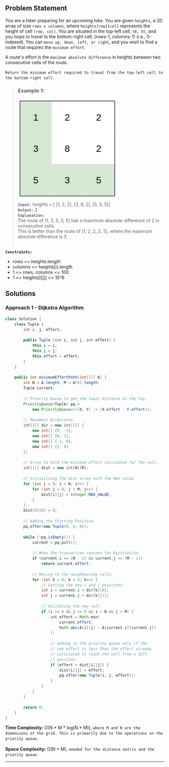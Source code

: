 ## Problem Statement
You are a hiker preparing for an upcoming hike. You are given `heights`, a 2D array of size `rows x columns`, where `heights[row][col]` represents the height of cell `(row, col)`. You are situated in the top-left cell, `(0, 0)`, and you hope to travel to the bottom-right cell, (rows-1, columns-1) (i.e., 0-indexed). You can `move up, down, left, or right`, and you wish to find a route that requires the `minimum effort`.

A route's effort is the `maximum absolute difference` in heights between two consecutive cells of the route.

`Return the minimum effort required to travel from the top-left cell to the bottom-right cell.`

> ### Example 1:
> ![Example 1](./images/LC_1631.png) <br>
> **`Input:`** heights = [ [1, 2, 2], [3, 8, 2], [5, 3, 5]] <br>
> **`Output:`** 2 <br>
> **`Explanation:`** <br>
> The route of [1, 3, 5, 3, 5] has a maximum absolute difference of 2 in consecutive cells. <br>
> This is better than the route of [1, 2, 2, 2, 5], where the maximum absolute difference is 3. <br><br>

**`Constraints:`**
- rows == heights.length
- columns == heights[i].length
- 1 <= rows, columns <= 100
- 1 <= heights[i][j] <= 10^6

## Solutions
### Approach 1 - Dijkstra Algorithm

```java
class Solution {
    class Tuple {
        int i, j, effort;

        public Tuple (int i, int j, int effort) {
            this.i = i;
            this.j = j;
            this.effort = effort;
        }
    }

    public int minimumEffortPath(int[][] A) {
        int N = A.length, M = A[0].length;
        Tuple current;

        // Priority Queue to get the least distance at the top.
        PriorityQueue<Tuple> pq =
            new PriorityQueue<>((X, Y) -> (X.effort - Y.effort));

        // Movement Directions.
        int[][] dir = new int[][] {
            new int[] {0, -1},
            new int[] {0, 1},
            new int[] {-1, 0},
            new int[] {1, 0}
        };

        // Array to hold the minimum effort calculated for the cell.
        int[][] dist = new int[N][M];

        // Initialising the dist array with the MAX value.
        for (int i = 0; i < N; i++) {
            for (int j = 0; j < M; j++) {
                dist[i][j] = Integer.MAX_VALUE;
            }
        }
        dist[0][0] = 0;

        // Adding the Starting Position.
        pq.offer(new Tuple(0, 0, 0));

        while (!pq.isEmpty()) {
            current = pq.poll();

            // When the transaction reaches the Destination.
            if (current.i == (N - 1) && current.j == (M - 1))
                return current.effort;

            // Moving to the neighbouring cells.
            for (int k = 0; k < 4; k++) {
                // Getting the new i and j positions
                int i = current.i + dir[k][0];
                int j = current.j + dir[k][1];

                // Validating the new cell
                if (i >= 0 && j >= 0 && i < N && j < M) {
                    int effort = Math.max(
                        current.effort,
                        Math.abs(A[i][j] - A[current.i][current.j])
                    );

                    // Adding to the priority queue only if the
                    // new effort is less than the effort already
                    // calculated to reach the cell from a diff
                    // position.
                    if (effort < dist[i][j]) {
                        dist[i][j] = effort;
                        pq.offer(new Tuple(i, j, effort));
                    }
                }
            }
        }

        return 0;
    }
}
```

**Time Complexity:** O(N * M * log(N * M)), `where M and N are the dimensions of the grid. This is primarily due to the operations on the priority queue.` <br><br>
**Space Complexity:** O(N * M), `needed for the distance matrix and the priority queue.`

---